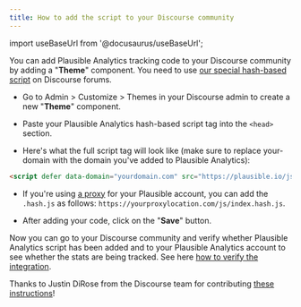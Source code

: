 ```yaml
---
title: How to add the script to your Discourse community
---
```


import useBaseUrl from '@docusaurus/useBaseUrl';

You can add Plausible Analytics tracking code to your Discourse community by adding a "**Theme**" component. You need to use [our special hash-based script](hash-based-routing.md) on Discourse forums.

* Go to Admin > Customize > Themes in your Discourse admin to create a new "**Theme**" component.

* Paste your Plausible Analytics hash-based script tag into the `<head>` section.

* Here's what the full script tag will look like (make sure to replace your-domain with the domain you've added to Plausible Analytics):

```html
<script defer data-domain="yourdomain.com" src="https://plausible.io/js/script.hash.js"></script>
```

* If you're using [a proxy](/proxy/introduction.md) for your Plausible account, you can add the `.hash.js` as follows: `https://yourproxylocation.com/js/index.hash.js`.

* After adding your code, click on the "**Save**" button.

Now you can go to your Discourse community and verify whether Plausible Analytics script has been added and to your Plausible Analytics account to see whether the stats are being tracked. See here [how to verify the integration](troubleshoot-integration.md).

Thanks to Justin DiRose from the Discourse team for contributing [these instructions](https://meta.discourse.org/t/add-plausible-analytics-tracking-to-discourse/173310)!
